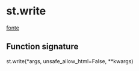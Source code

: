 # st.write
[fonte](https://docs.streamlit.io/library/api-reference/write-magic/st.write)

## Function signature
st.write(*args, unsafe_allow_html=False, **kwargs)
